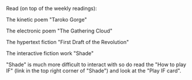 Read (on top of the weekly readings):

The kinetic poem "Taroko Gorge"

The electronic poem "The Gathering Cloud"

The hypertext fiction "First Draft of the Revolution"

The interactive fiction work "Shade"

"Shade" is much more difficult to interact with so do read the "How to play IF" (link in the top right corner of "Shade") and look at the "Play IF card".
